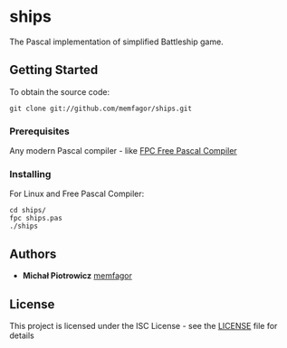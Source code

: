 # ships

The Pascal implementation of simplified Battleship game.

## Getting Started

To obtain the source code:
```
git clone git://github.com/memfagor/ships.git
```

### Prerequisites

Any modern Pascal compiler - like [FPC Free Pascal
Compiler](https://www.freepascal.org/)

### Installing

For Linux and Free Pascal Compiler:
```
cd ships/
fpc ships.pas
./ships
```

## Authors

* **Michał Piotrowicz** [memfagor](https://github.com/memfagor)

## License

This project is licensed under the ISC License - see the
[LICENSE](LICENSE) file for details
